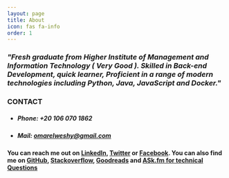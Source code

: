 ```yaml
---
layout: page
title: About
icon: fas fa-info
order: 1
---
```


### _"Fresh graduate from Higher Institute of Management and Information Technology ( Very Good ). Skilled in Back-end Development, quick learner, Proficient in a range of modern technologies including Python, Java, JavaScript and Docker."_

### **CONTACT**

- ##### Phone: +20 106 070 1862

- ##### Mail: omarelweshy@gmail.com

#### You can reach me out on [LinkedIn](https://linkedin.com/in/omarelweshy), [Twitter](https://twitter.com/omarelweshy) or [Facebook](https://facebook.com/iamomarelweshy). You can also find me on [GitHub](https://github.com/omarelweshy), [Stackoverflow](https://stackoverflow.com/users/9917795/omar-elweshy/), [Goodreads](https://www.goodreads.com/omarelweshy) and [ASk.fm for technical Questions](https://ask.fm/OmerEweshi)

<!-- #### [Download Resume](../Omar_Elweshy_Reusme.pdf) -->
